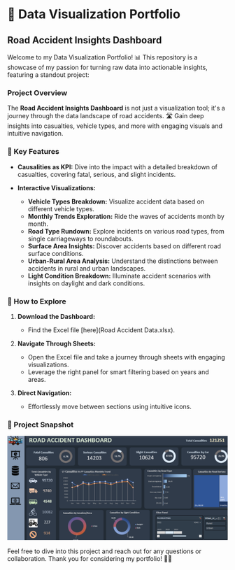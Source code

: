 # 🚀 Data Visualization Portfolio

## Road Accident Insights Dashboard

Welcome to my Data Visualization Portfolio! 📊 This repository is a showcase of my passion for turning raw data into actionable insights, featuring a standout project:

### Project Overview

The **Road Accident Insights Dashboard** is not just a visualization tool; it's a journey through the data landscape of road accidents. 🛣️ Gain deep insights into casualties, vehicle types, and more with engaging visuals and intuitive navigation.

### 🌟 Key Features

- **Causalities as KPI:** Dive into the impact with a detailed breakdown of casualties, covering fatal, serious, and slight incidents.
  
- **Interactive Visualizations:**
  - **Vehicle Types Breakdown:** Visualize accident data based on different vehicle types.
  - **Monthly Trends Exploration:** Ride the waves of accidents month by month.
  - **Road Type Rundown:** Explore incidents on various road types, from single carriageways to roundabouts.
  - **Surface Area Insights:** Discover accidents based on different road surface conditions.
  - **Urban-Rural Area Analysis:** Understand the distinctions between accidents in rural and urban landscapes.
  - **Light Condition Breakdown:** Illuminate accident scenarios with insights on daylight and dark conditions.

### 🚀 How to Explore

1. **Download the Dashboard:**
   - Find the Excel file [here](Road Accident Data.xlsx).

2. **Navigate Through Sheets:**
   - Open the Excel file and take a journey through sheets with engaging visualizations.
   - Leverage the right panel for smart filtering based on years and areas.

3. **Direct Navigation:**
   - Effortlessly move between sections using intuitive icons.

### 📸 Project Snapshot

![Road Accident Dashboard](dashboard.png)

Feel free to dive into this project and reach out for any questions or collaboration. Thank you for considering my portfolio! 🙌✨

